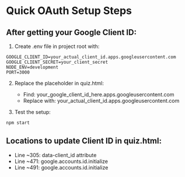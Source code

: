 # Quick OAuth Setup Steps

## After getting your Google Client ID:

1. Create .env file in project root with:
```
GOOGLE_CLIENT_ID=your_actual_client_id.apps.googleusercontent.com
GOOGLE_CLIENT_SECRET=your_client_secret
NODE_ENV=development
PORT=3000
```

2. Replace the placeholder in quiz.html:
   - Find: your_google_client_id_here.apps.googleusercontent.com
   - Replace with: your_actual_client_id.apps.googleusercontent.com

3. Test the setup:
```bash
npm start
```

## Locations to update Client ID in quiz.html:
- Line ~305: data-client_id attribute
- Line ~471: google.accounts.id.initialize
- Line ~491: google.accounts.id.initialize
